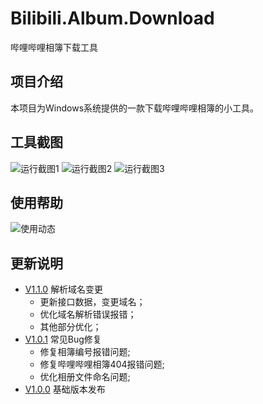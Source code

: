 # Bilibili.Album.Download
哔哩哔哩相簿下载工具

## 项目介绍
本项目为Windows系统提供的一款下载哔哩哔哩相簿的小工具。

## 工具截图
![运行截图1](https://cdn.jsdelivr.net/gh/ndas95038/image/src/bilibili.Album.01.png)
![运行截图2](https://cdn.jsdelivr.net/gh/ndas95038/image/src/bilibili.Album.02.png)
![运行截图3](https://cdn.jsdelivr.net/gh/ndas95038/image/src/bilibili.Album.03.png)

## 使用帮助
![使用动态](https://cdn.jsdelivr.net/gh/qingshanking/Bilibili.Album.Download/image/Bilibili.Album.Download.gif01.gif)

## 更新说明
- [V1.1.0](https://github.com/qingshanking/Bilibili.Album.Download/releases/download/v1.1.0/v1.1.0.zip) 解析域名变更
	-	更新接口数据，变更域名；
	-	优化域名解析错误报错；
	-	其他部分优化；
- [V1.0.1](https://github.com/qingshanking/Bilibili.Album.Download/releases/download/v1.0.1/v1.0.1.zip) 常见Bug修复
	- 	修复相簿编号报错问题;
	-   修复哔哩哔哩相簿404报错问题;
	-	优化相册文件命名问题;
- [V1.0.0](https://github.com/qingshanking/Bilibili.Album.Download/releases/download/v1.0.0/v1.0.0.zip) 基础版本发布
    